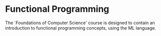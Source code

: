# Functional Programming

The `Foundations of Computer Science' course is designed to contain an introduction to functional programming concepts, using the ML language.
